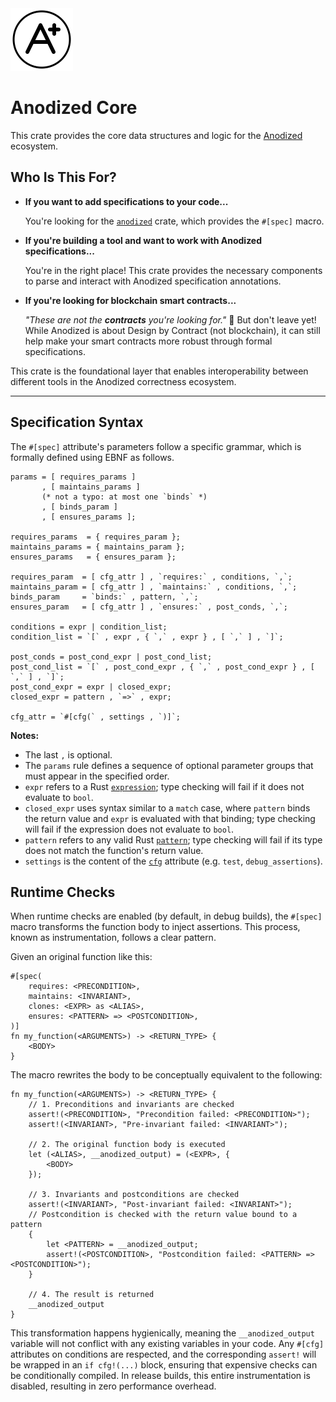 <img width="100" alt="Anodized Logo" src="https://raw.githubusercontent.com/mkovaxx/anodized/main/assets/logo.svg">

# Anodized Core

This crate provides the core data structures and logic for the [Anodized](https://github.com/mkovaxx/anodized) ecosystem.

## Who Is This For?

- **If you want to add specifications to your code...**

  You're looking for the [`anodized`](https://crates.io/crates/anodized) crate, which provides the `#[spec]` macro.

- **If you're building a tool and want to work with Anodized specifications...**

  You're in the right place! This crate provides the necessary components to parse and interact with Anodized specification annotations.

- **If you're looking for blockchain smart contracts...**

  _"These are not the **contracts** you're looking for."_ 🤖 But don't leave yet! While Anodized is about Design by Contract (not blockchain), it can still help make your smart contracts more robust through formal specifications.

This crate is the foundational layer that enables interoperability between different tools in the Anodized correctness ecosystem.

***

## Specification Syntax

The `#[spec]` attribute's parameters follow a specific grammar, which is formally defined using EBNF as follows.

```ebnf
params = [ requires_params ]
       , [ maintains_params ]
       (* not a typo: at most one `binds` *)
       , [ binds_param ]
       , [ ensures_params ];

requires_params  = { requires_param };
maintains_params = { maintains_param };
ensures_params   = { ensures_param };

requires_param  = [ cfg_attr ] , `requires:` , conditions, `,`;
maintains_param = [ cfg_attr ] , `maintains:` , conditions, `,`;
binds_param     = `binds:` , pattern, `,`;
ensures_param   = [ cfg_attr ] , `ensures:` , post_conds, `,`;

conditions = expr | condition_list;
condition_list = `[` , expr , { `,` , expr } , [ `,` ] , `]`;

post_conds = post_cond_expr | post_cond_list;
post_cond_list = `[` , post_cond_expr , { `,` , post_cond_expr } , [ `,` ] , `]`;
post_cond_expr = expr | closed_expr;
closed_expr = pattern , `=>` , expr;

cfg_attr = `#[cfg(` , settings , `)]`;
```

**Notes:**

- The last `,` is optional.
- The `params` rule defines a sequence of optional parameter groups that must appear in the specified order.
- `expr` refers to a Rust [`expression`](https://doc.rust-lang.org/reference/expressions.html); type checking will fail if it does not evaluate to `bool`.
- `closed_expr` uses syntax similar to a `match` case, where `pattern` binds the return value and `expr` is evaluated with that binding; type checking will fail if the expression does not evaluate to `bool`.
- `pattern` refers to any valid Rust [`pattern`](https://doc.rust-lang.org/reference/patterns.html); type checking will fail if its type does not match the function's return value.
- `settings` is the content of the [`cfg`](https://doc.rust-lang.org/reference/conditional-compilation.html) attribute (e.g. `test`, `debug_assertions`).

## Runtime Checks

When runtime checks are enabled (by default, in debug builds), the `#[spec]` macro transforms the function body to inject assertions. This process, known as instrumentation, follows a clear pattern.

Given an original function like this:

```rust,ignore
#[spec(
    requires: <PRECONDITION>,
    maintains: <INVARIANT>,
    clones: <EXPR> as <ALIAS>,
    ensures: <PATTERN> => <POSTCONDITION>,
)]
fn my_function(<ARGUMENTS>) -> <RETURN_TYPE> {
    <BODY>
}
```

The macro rewrites the body to be conceptually equivalent to the following:

```rust,ignore
fn my_function(<ARGUMENTS>) -> <RETURN_TYPE> {
    // 1. Preconditions and invariants are checked
    assert!(<PRECONDITION>, "Precondition failed: <PRECONDITION>");
    assert!(<INVARIANT>, "Pre-invariant failed: <INVARIANT>");

    // 2. The original function body is executed
    let (<ALIAS>, __anodized_output) = (<EXPR>, {
        <BODY>
    });

    // 3. Invariants and postconditions are checked
    assert!(<INVARIANT>, "Post-invariant failed: <INVARIANT>");
    // Postcondition is checked with the return value bound to a pattern
    {
        let <PATTERN> = __anodized_output;
        assert!(<POSTCONDITION>, "Postcondition failed: <PATTERN> => <POSTCONDITION>");
    }

    // 4. The result is returned
    __anodized_output
}
```

This transformation happens hygienically, meaning the `__anodized_output` variable will not conflict with any existing variables in your code. Any `#[cfg]` attributes on conditions are respected, and the corresponding `assert!` will be wrapped in an `if cfg!(...)` block, ensuring that expensive checks can be conditionally compiled. In release builds, this entire instrumentation is disabled, resulting in zero performance overhead.

